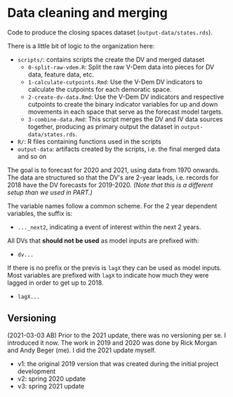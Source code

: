 Data cleaning and merging
=========================

Code to produce the closing spaces dataset (`output-data/states.rds`). 

There is a little bit of logic to the organization here:

- `scripts/`: contains scripts the create the DV and merged dataset
  + `0-split-raw-vdem.R`: Split the raw V-Dem data into pieces for DV data, feature data, etc.  
  + `1-calculate-cutpoints.Rmd`: Use the V-Dem DV indicators to calculate the cutpoints for each demoratic space.
  + `2-create-dv-data.Rmd`: Use the V-Dem DV indicators and respective cutpoints to create the binary indicator variables for up and down movements in each space that serve as the forecast model targets. 
  + `3-combine-data.Rmd`: This script merges the DV and IV data sources together, producing as primary output the dataset in `output-data/states.rds`. 
- `R/`: R files containing functions used in the scripts
- `output-data`: artifacts created by the scripts, i.e. the final merged data and so on

The goal is to forecast for 2020 and 2021, using data from 1970 onwards. The data are structured so that the DV's are 2-year leads, i.e. records for 2018 have the DV forecasts for 2019-2020. *(Note that this is a different setup than we used in PART.)*

The variable names follow a common scheme. For the 2 year dependent variables, the suffix is:

  - `..._next2`, indicating a event of interest within the next 2 years.

All DVs that **should not be used** as model inputs are prefixed with:

  - `dv...`

If there is no prefix or the previs is `lagX` they can be used as model inputs. Most variables are prefixed with `lagX` to indicate how much they were lagged in order to get up to 2018. 

  - `lagX...`

## Versioning

(2021-03-03 AB) Prior to the 2021 update, there was no versioning per se. I introduced it now. The work in 2019 and 2020 was done by Rick Morgan and Andy Beger (me). I did the 2021 update myself. 

- v1: the original 2019 version that was created during the initial project development
- v2: spring 2020 update
- v3: spring 2021 update

